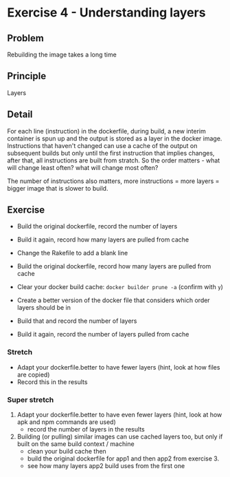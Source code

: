 # Exercise 4 - Understanding layers

## Problem
Rebuilding the image takes a long time

## Principle
Layers

## Detail
For each line (instruction) in the dockerfile, during build, a new interim container is spun up and the output is stored as a layer in the docker image.
Instructions that haven't changed can use a cache of the output on subsequent builds but only until the first instruction that implies changes, after that, all instructions are built from stratch.
So the order matters - what will change least often? what will change most often?

The number of instructions also matters, more instructions = more layers = bigger image that is slower to build.

## Exercise
- Build the original dockerfile, record the number of layers
- Build it again, record how many layers are pulled from cache
- Change the Rakefile to add a blank line
- Build the original dockerfile, record how many layers are pulled from cache

- Clear your docker build cache: `docker builder prune -a` (confirm with `y`)

- Create a better version of the docker file that considers which order layers should be in
- Build that and record the number of layers
- Build it again, record the number of layers pulled from cache

### Stretch
- Adapt your dockerfile.better to have fewer layers (hint, look at how files are copied)
- Record this in the results

### Super stretch
1. Adapt your dockerfile.better to have even fewer layers (hint, look at how apk and npm commands are used)
   - record the number of layers in the results
2. Building (or pulling) similar images can use cached layers too, but only if built on the same build context / machine
   - clean your build cache then 
   - build the original dockerfile for app1 and then app2 from exercise 3. 
   - see how many layers app2 build uses from the first one
